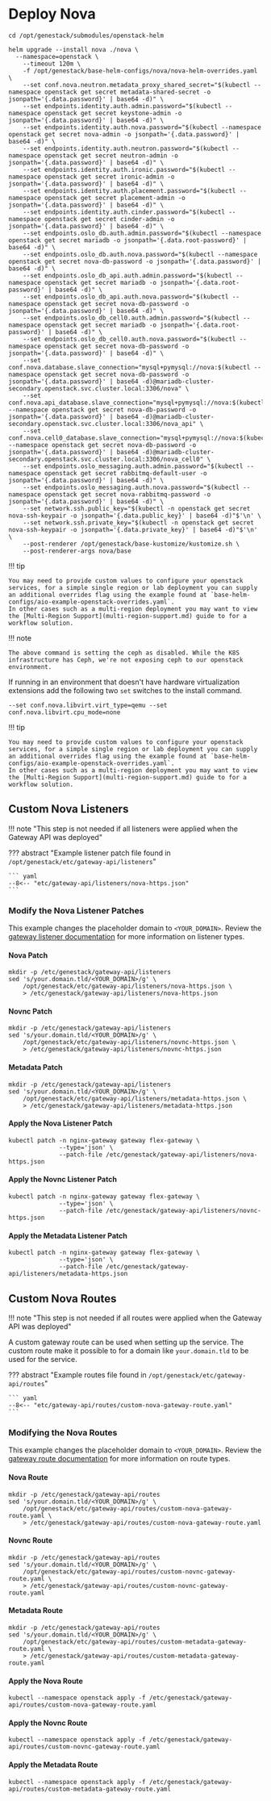 # Deploy Nova

``` shell
cd /opt/genestack/submodules/openstack-helm

helm upgrade --install nova ./nova \
  --namespace=openstack \
    --timeout 120m \
    -f /opt/genestack/base-helm-configs/nova/nova-helm-overrides.yaml \
    --set conf.nova.neutron.metadata_proxy_shared_secret="$(kubectl --namespace openstack get secret metadata-shared-secret -o jsonpath='{.data.password}' | base64 -d)" \
    --set endpoints.identity.auth.admin.password="$(kubectl --namespace openstack get secret keystone-admin -o jsonpath='{.data.password}' | base64 -d)" \
    --set endpoints.identity.auth.nova.password="$(kubectl --namespace openstack get secret nova-admin -o jsonpath='{.data.password}' | base64 -d)" \
    --set endpoints.identity.auth.neutron.password="$(kubectl --namespace openstack get secret neutron-admin -o jsonpath='{.data.password}' | base64 -d)" \
    --set endpoints.identity.auth.ironic.password="$(kubectl --namespace openstack get secret ironic-admin -o jsonpath='{.data.password}' | base64 -d)" \
    --set endpoints.identity.auth.placement.password="$(kubectl --namespace openstack get secret placement-admin -o jsonpath='{.data.password}' | base64 -d)" \
    --set endpoints.identity.auth.cinder.password="$(kubectl --namespace openstack get secret cinder-admin -o jsonpath='{.data.password}' | base64 -d)" \
    --set endpoints.oslo_db.auth.admin.password="$(kubectl --namespace openstack get secret mariadb -o jsonpath='{.data.root-password}' | base64 -d)" \
    --set endpoints.oslo_db.auth.nova.password="$(kubectl --namespace openstack get secret nova-db-password -o jsonpath='{.data.password}' | base64 -d)" \
    --set endpoints.oslo_db_api.auth.admin.password="$(kubectl --namespace openstack get secret mariadb -o jsonpath='{.data.root-password}' | base64 -d)" \
    --set endpoints.oslo_db_api.auth.nova.password="$(kubectl --namespace openstack get secret nova-db-password -o jsonpath='{.data.password}' | base64 -d)" \
    --set endpoints.oslo_db_cell0.auth.admin.password="$(kubectl --namespace openstack get secret mariadb -o jsonpath='{.data.root-password}' | base64 -d)" \
    --set endpoints.oslo_db_cell0.auth.nova.password="$(kubectl --namespace openstack get secret nova-db-password -o jsonpath='{.data.password}' | base64 -d)" \
    --set conf.nova.database.slave_connection="mysql+pymysql://nova:$(kubectl --namespace openstack get secret nova-db-password -o jsonpath='{.data.password}' | base64 -d)@mariadb-cluster-secondary.openstack.svc.cluster.local:3306/nova" \
    --set conf.nova.api_database.slave_connection="mysql+pymysql://nova:$(kubectl --namespace openstack get secret nova-db-password -o jsonpath='{.data.password}' | base64 -d)@mariadb-cluster-secondary.openstack.svc.cluster.local:3306/nova_api" \
    --set conf.nova.cell0_database.slave_connection="mysql+pymysql://nova:$(kubectl --namespace openstack get secret nova-db-password -o jsonpath='{.data.password}' | base64 -d)@mariadb-cluster-secondary.openstack.svc.cluster.local:3306/nova_cell0" \
    --set endpoints.oslo_messaging.auth.admin.password="$(kubectl --namespace openstack get secret rabbitmq-default-user -o jsonpath='{.data.password}' | base64 -d)" \
    --set endpoints.oslo_messaging.auth.nova.password="$(kubectl --namespace openstack get secret nova-rabbitmq-password -o jsonpath='{.data.password}' | base64 -d)" \
    --set network.ssh.public_key="$(kubectl -n openstack get secret nova-ssh-keypair -o jsonpath='{.data.public_key}' | base64 -d)"$'\n' \
    --set network.ssh.private_key="$(kubectl -n openstack get secret nova-ssh-keypair -o jsonpath='{.data.private_key}' | base64 -d)"$'\n' \
    --post-renderer /opt/genestack/base-kustomize/kustomize.sh \
    --post-renderer-args nova/base
```

!!! tip

    You may need to provide custom values to configure your openstack services, for a simple single region or lab deployment you can supply an additional overrides flag using the example found at `base-helm-configs/aio-example-openstack-overrides.yaml`.
    In other cases such as a multi-region deployment you may want to view the [Multi-Region Support](multi-region-support.md) guide to for a workflow solution.

!!! note

    The above command is setting the ceph as disabled. While the K8S infrastructure has Ceph, we're not exposing ceph to our openstack environment.

If running in an environment that doesn't have hardware virtualization extensions add the following two `set` switches to the install command.

``` shell
--set conf.nova.libvirt.virt_type=qemu --set conf.nova.libvirt.cpu_mode=none
```

!!! tip

    You may need to provide custom values to configure your openstack services, for a simple single region or lab deployment you can supply an additional overrides flag using the example found at `base-helm-configs/aio-example-openstack-overrides.yaml`.
    In other cases such as a multi-region deployment you may want to view the [Multi-Region Support](multi-region-support.md) guide to for a workflow solution.

## Custom Nova Listeners

!!! note "This step is not needed if all listeners were applied when the Gateway API was deployed"

??? abstract "Example listener patch file found in `/opt/genestack/etc/gateway-api/listeners`"

    ``` yaml
    --8<-- "etc/gateway-api/listeners/nova-https.json"
    ```

### Modify the Nova Listener Patches

This example changes the placeholder domain to `<YOUR_DOMAIN>`. Review the [gateway listener documentation](https://gateway-api.sigs.k8s.io/api-types/gateway)
for more information on listener types.

#### Nova Patch

``` shell
mkdir -p /etc/genestack/gateway-api/listeners
sed 's/your.domain.tld/<YOUR_DOMAIN>/g' \
    /opt/genestack/etc/gateway-api/listeners/nova-https.json \
    > /etc/genestack/gateway-api/listeners/nova-https.json
```

#### Novnc Patch

``` shell
mkdir -p /etc/genestack/gateway-api/listeners
sed 's/your.domain.tld/<YOUR_DOMAIN>/g' \
    /opt/genestack/etc/gateway-api/listeners/novnc-https.json \
    > /etc/genestack/gateway-api/listeners/novnc-https.json
```

#### Metadata Patch

``` shell
mkdir -p /etc/genestack/gateway-api/listeners
sed 's/your.domain.tld/<YOUR_DOMAIN>/g' \
    /opt/genestack/etc/gateway-api/listeners/metadata-https.json \
    > /etc/genestack/gateway-api/listeners/metadata-https.json
```

#### Apply the Nova Listener Patch

``` shell
kubectl patch -n nginx-gateway gateway flex-gateway \
              --type='json' \
              --patch-file /etc/genestack/gateway-api/listeners/nova-https.json
```

#### Apply the Novnc Listener Patch

``` shell
kubectl patch -n nginx-gateway gateway flex-gateway \
              --type='json' \
              --patch-file /etc/genestack/gateway-api/listeners/novnc-https.json
```

#### Apply the Metadata Listener Patch

``` shell
kubectl patch -n nginx-gateway gateway flex-gateway \
              --type='json' \
              --patch-file /etc/genestack/gateway-api/listeners/metadata-https.json
```

## Custom Nova Routes

!!! note "This step is not needed if all routes were applied when the Gateway API was deployed"

A custom gateway route can be used when setting up the service. The custom route make it possible to for a domain like `your.domain.tld` to be used for the service.

??? abstract "Example routes file found in `/opt/genestack/etc/gateway-api/routes`"

    ``` yaml
    --8<-- "etc/gateway-api/routes/custom-nova-gateway-route.yaml"
    ```

### Modifying the Nova Routes

This example changes the placeholder domain to `<YOUR_DOMAIN>`. Review the [gateway route documentation](https://gateway-api.sigs.k8s.io/api-types/httproute)
for more information on route types.

#### Nova Route

``` shell
mkdir -p /etc/genestack/gateway-api/routes
sed 's/your.domain.tld/<YOUR_DOMAIN>/g' \
    /opt/genestack/etc/gateway-api/routes/custom-nova-gateway-route.yaml \
    > /etc/genestack/gateway-api/routes/custom-nova-gateway-route.yaml
```

#### Novnc Route

``` shell
mkdir -p /etc/genestack/gateway-api/routes
sed 's/your.domain.tld/<YOUR_DOMAIN>/g' \
    /opt/genestack/etc/gateway-api/routes/custom-novnc-gateway-route.yaml \
    > /etc/genestack/gateway-api/routes/custom-novnc-gateway-route.yaml
```

#### Metadata Route

``` shell
mkdir -p /etc/genestack/gateway-api/routes
sed 's/your.domain.tld/<YOUR_DOMAIN>/g' \
    /opt/genestack/etc/gateway-api/routes/custom-metadata-gateway-route.yaml \
    > /etc/genestack/gateway-api/routes/custom-metadata-gateway-route.yaml
```

#### Apply the Nova Route

``` shell
kubectl --namespace openstack apply -f /etc/genestack/gateway-api/routes/custom-nova-gateway-route.yaml
```

#### Apply the Novnc Route

``` shell
kubectl --namespace openstack apply -f /etc/genestack/gateway-api/routes/custom-novnc-gateway-route.yaml
```

#### Apply the Metadata Route

``` shell
kubectl --namespace openstack apply -f /etc/genestack/gateway-api/routes/custom-metadata-gateway-route.yaml
```
